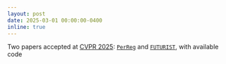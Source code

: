 ```yaml
---
layout: post
date: 2025-03-01 00:00:00-0400
inline: true
---
```


Two papers accepted at <a href="https://cvpr.thecvf.com/" target="_blank">CVPR 2025</a>: <a href="https://valeoai.github.io/publications/PerReg/" target="_blank">`PerReg`</a> and <a href="https://valeoai.github.io/publications/futurist/" target="_blank">`FUTURIST`</a>, with available code
